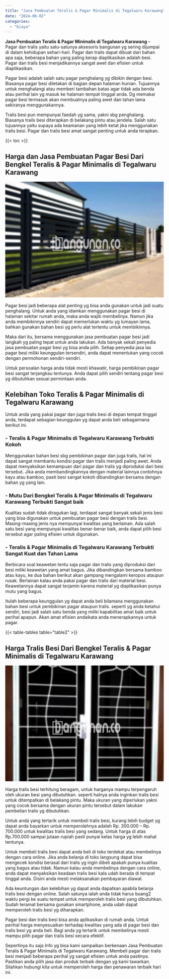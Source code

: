 ```yaml
---
title: "Jasa Pembuatan Teralis & Pagar Minimalis di Tegalwaru Karawang"
date: "2024-06-02"
categories: 
  - "biaya"
---
```


**Jasa Pembuatan Teralis & Pagar Minimalis di Tegalwaru Karawang** – Pagar dan tralis yaitu satu-satunya aksesoris bangunan yg sering dijumpai di dalam kehidupan sehari-hari. Pagar dan trails dapat dibuat dari bahan apa saja, beberapa bahan yang paling kerap diaplikasikan adalah besi. Pagar dan trails besi menjadikannya sangat awet dan efisien untuk diaplikasikan.

Pagar besi adalah salah satu pagar penghalang yg dibikin dengan besi. Biasanya pagar besi diletakan di bagian depan halaman hunian. Tujuannya untuk menghalangi atau memberi tambahan batas agar tidak ada benda atau perihal lain yg masuk ke halaman tempat tinggal anda. Dg memakai pagar besi termasuk akan membuatnya paling awet dan tahan lama sekiranya menggunakannya.

Tralis besi pun mempunyai faedah yg sama, yakni sbg penghalang. Biasanya trails besi diterapkan di belakang pintu atau jendela. Salah satu tujuannya yaitu supaya ada keamanan yang lebih ketat jika menggunakan tralis besi. Pagar dan tralis besi amat sangat penting untuk anda terapkan.

{{< toc >}}

## Harga dan Jasa Pembuatan Pagar Besi Dari Bengkel Teralis & Pagar Minimalis di Tegalwaru Karawang

![Jasa Pembuatan Teralis & Pagar Minimalis di Tegalwaru Karawang](/images/pagar-minimalis-murah-47.png)

Pagar besi jadi beberapa alat penting yg bisa anda gunakan untuk jadi suatu penghalang. Untuk anda yang idamkan menggunakan pagar besi di halaman sekitar rumah anda, maka anda wajib membelinya. Namun jika anda membikinnya sendiri dapat memerlukan waktu yg lumayan lama, bahkan gunakan bahan besi yg perlu alat tertentu untuk membikinnya.

Maka dari itu, bersama menggunakan jasa pembuatan pagar besi jadi langkah yg paling tepat untuk anda lakukan. Ada banyak sekali penyedia jasa pembuatan pagar besi yg bisa anda pilih. Setiap penyedia jasa las pagar besi miliki keunggulan tersendiri, anda dapat menentukan yang cocok dengan permohonan sendiri-sendiri.

Untuk persoalan harga anda tidak mesti khawatir, harga pembikinan pagar besi sangat terjangkau tentunya. Anda dapat pilih sendiri tentang pagar besi yg dibutuhkan sesuai permintaan anda.

## Kelebihan Toko Teralis & Pagar Minimalis di Tegalwaru Karawang

Untuk anda yang pakai pagar dan juga tralis besi di depan tempat tinggal anda, terdapat sebagian keunggulan yg dapat anda beli sebagaimana berikut ini.

### \- Teralis & Pagar Minimalis di Tegalwaru Karawang Terbukti Kokoh

Menggunakan bahan besi sbg pembikinan pagar dan juga tralis, hal ini dapat sangat membantu kondisi pagar dan tralis menjadi paling awet. Anda dapat menyaksikan kemampuan dari pagar dan tralis yg diproduksi dari besi tersebut. Jika anda membandingkannya dengan material lainnya contohnya kayu atau bamboo, pasti besi sangat kokoh dibandingkan bersama dengan bahan yg yang lain.

### \- Mutu Dari Bengkel Teralis & Pagar Minimalis di Tegalwaru Karawang Terbukti Sangat baik

Kualitas sudah tidak diragukan lagi, terdapat sangat banyak sekali jenis besi yang bisa digunakan untuk pembuatan pagar besi dengan tralis besi. Masing-masing jenis nya mempunyai kwalitas yang berlainan. Ada salah satu besi yang mempunyai kwalitas benar-benar baik, anda dapat pilih besi tersebut agar paling efisien untuk digunakan.

### \- Teralis & Pagar Minimalis di Tegalwaru Karawang Terbukti Sangat Kuat dan Tahan Lama

Berbicara soal keawetan tentu saja pagar dan tralis yang diproduksi dari besi miliki keawetan yang amat bagus. Jika dibandingkan bersama bamboo atau kayu, ke dua bahan berikut akan gampang mengalami keropos ataupun rusak. Berlainan kalau anda pakai pagar dan tralis dari material besi. Keawetannya dapat sangat terjamin karena material yg diaplikasikan punya mutu yang bagus.

Itulah beberapa keunggulan yg dapat anda beli bilamana menggunakan bahan besi untuk pembikinan pagar ataupun tralis. seperti yg anda ketahui sendiri, besi jadi salah satu benda yang miliki kapabilitas amat baik untuk perihal apapun. Akan amat efisien andaikata anda menerapkannya untuk pagar.

{{< table-tables table="table2" >}}

## Harga Tralis Besi Dari Bengkel Teralis & Pagar Minimalis di Tegalwaru Karawang

![Jasa Pembuatan Teralis & Pagar Minimalis di Tegalwaru Karawang](/images/teralis-minimalis-murah-38.png)

Harga tralis besi terhitung beragam, untuk harganya mampu terpengaruh oleh ukuran besi yang dibutuhkan. seperti halnya anda inginkan tralis besi untuk ditempatkan di belakang pintu. Maka ukuran yang diperlukan yakni yang cocok bersama dengan ukuran pintu tersebut dalam lakukan pembelian tralis yg dibutuhkan.

Untuk anda yang tertarik untuk membeli tralis besi, kurang lebih budget yg dapat anda bayarkan untuk memperolehnya adalah Rp. 300.000 – Rp. 700.000 untuk kwalitas tralis besi yang sedang. Untuk harga di atas Rp.700.000 sampai jutaan rupiah pasti punyai kelas harga yg lebih mahal tentunya.

Untuk membeli tralis besi dapat anda beli di toko terdekat atau membelinya dengan cara online. Jika anda belanja di toko langsung dapat bisa mengecek kondisi berasal dari tralis yg ingin dibeli apakah punya kualitas yang bagus atau tidak. Namun kalau anda membelinya dengan cara online, anda dapat menyaksikan keadaan tralis besi kala udah berada di tempat tinggal anda. Disini anda mesti melaksanakan pembayaran diawal.

Ada keuntungan dan kelebihan yg dapat anda dapatkan apabila belanja tralis besi dengan online. Salah satunya ialah anda tidak harus buang2 waktu pergi ke suatu tempat untuk memperoleh tralis besi yang dibutuhkan. Sudah teramat bersama gunakan smartphone, anda udah dapat memperoleh tralis besi yg diharapkan.

Pagar besi dan tralis besi bisa anda aplikasikan di rumah anda. Untuk perihal harga menyesuaikan terhadap kwalitas yang ada di pagar besi dan tralis besi yg anda beli. Bagi anda yg tertarik untuk membelinya mesti mampu pilih pagar dan tralis besi secara efektif.

Sepertinya itu saja Info yg bisa kami sampaikan berkenaan Jasa Pembuatan Teralis & Pagar Minimalis di Tegalwaru Karawang. Membeli pagar dan tralis besi menjadi beberapa perihal yg sangat efisien untuk anda pastinya. Pastikan anda pilih jasa dan produk terbaik dengan yg kami tawarkan. Silahkan hubungi kita untuk memperoleh harga dan penawaran terbaik hari ini.
